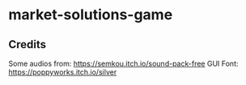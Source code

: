 # market-solutions-game

## Credits

Some audios from: https://semkou.itch.io/sound-pack-free
GUI Font: https://poppyworks.itch.io/silver
